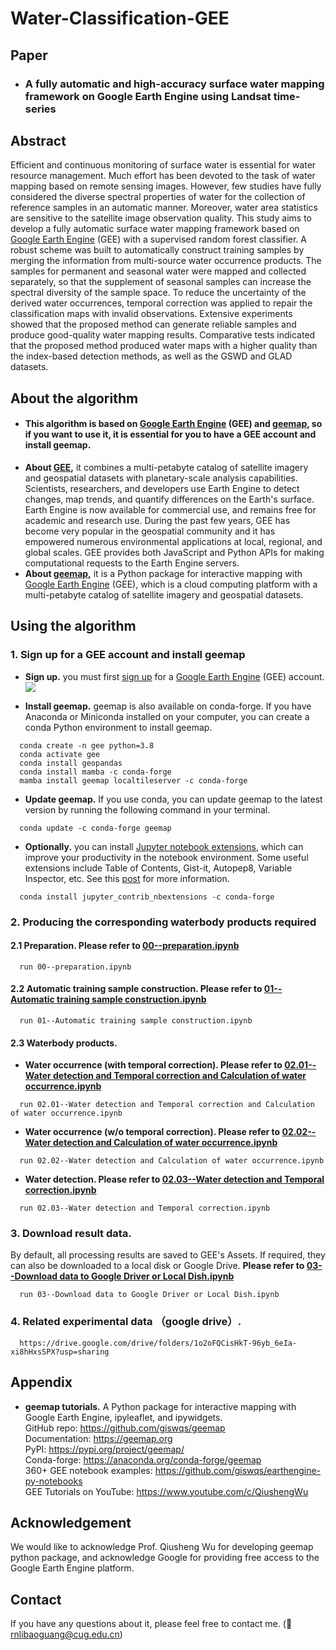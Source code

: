 # Water-Classification-GEE
## Paper
* ### A fully automatic and high-accuracy surface water mapping framework on Google Earth Engine using Landsat time-series

## Abstract
Efficient and continuous monitoring of surface water is essential for water resource management. Much effort has been devoted to the task of water mapping based on remote sensing images. However, few studies have fully considered the diverse spectral properties of water for the collection of reference samples in an automatic manner. Moreover, water area statistics are sensitive to the satellite image observation quality. This study aims to develop a fully automatic surface water mapping framework based on [Google Earth Engine](https://earthengine.google.com/) (GEE) with a supervised random forest classifier. A robust scheme was built to automatically construct training samples by merging the information from multi-source water occurrence products. The samples for permanent and seasonal water were mapped and collected separately, so that the supplement of seasonal samples can increase the spectral diversity of the sample space. To reduce the uncertainty of the derived water occurrences, temporal correction was applied to repair the classification maps with invalid observations. Extensive experiments showed that the proposed method can generate reliable samples and produce good-quality water mapping results. Comparative tests indicated that the proposed method produced water maps with a higher quality than the index-based detection methods, as well as the GSWD and GLAD datasets.

## About the algorithm
* #### This algorithm is based on [Google Earth Engine](https://earthengine.google.com/) (GEE) and [geemap](https://geemap.org/), so if you want to use it, it is essential for you to have a GEE account and install geemap.
* **About [GEE](https://earthengine.google.com/),** it combines a multi-petabyte catalog of satellite imagery and geospatial datasets with planetary-scale analysis capabilities. Scientists, researchers, and developers use Earth Engine to detect changes, map trends, and quantify differences on the Earth's surface. Earth Engine is now available for commercial use, and remains free for academic and research use. During the past few years, GEE has become very popular in the geospatial community and it has empowered numerous environmental applications at local, regional, and global scales. GEE provides both JavaScript and Python APIs for making computational requests to the Earth Engine servers.
* **About [geemap](https://geemap.org/),** it is a Python package for interactive mapping with [Google Earth Engine](https://earthengine.google.com/) (GEE), which is a cloud computing platform with a multi-petabyte catalog of satellite imagery and geospatial datasets.


## Using the algorithm

### 1. Sign up for a GEE account and install geemap

* **Sign up.** you must first [sign up](https://earthengine.google.com/signup/) for a [Google Earth Engine](https://earthengine.google.com/) (GEE) account.
[![](https://i.imgur.com/ng0FzUT.png)](https://earthengine.google.com)

* **Install geemap.** geemap is also available on conda-forge. If you have Anaconda or Miniconda installed on your computer, you can create a conda Python environment to install geemap.
```
  conda create -n gee python=3.8
  conda activate gee
  conda install geopandas
  conda install mamba -c conda-forge
  mamba install geemap localtileserver -c conda-forge
```

* **Update geemap.** If you use conda, you can update geemap to the latest version by running the following command in your terminal.
```
  conda update -c conda-forge geemap
```

* **Optionally.** you can install [Jupyter notebook extensions](https://github.com/ipython-contrib/jupyter_contrib_nbextensions), which can improve your productivity in the notebook environment. Some useful extensions include Table of Contents, Gist-it, Autopep8, Variable Inspector, etc. See this [post](https://towardsdatascience.com/jupyter-notebook-extensions-517fa69d2231) for more information.       
```
  conda install jupyter_contrib_nbextensions -c conda-forge
```

### 2. Producing the corresponding waterbody products required

#### 2.1 Preparation. Please refer to [00--preparation.ipynb](/code/00--preparation.ipynb)
```
  run 00--preparation.ipynb
```
#### 2.2 Automatic training sample construction. Please refer to [01--Automatic training sample construction.ipynb](/code/01--Automatic&#32;training&#32;sample&#32;construction.ipynb)
```
  run 01--Automatic training sample construction.ipynb
```
#### 2.3 Waterbody products.
* **Water occurrence (with temporal correction). Please refer to [02.01--Water detection and Temporal correction and Calculation of water occurrence.ipynb](/code/02.01--Water&#32;detection&#32;and&#32;Temporal&#32;correction&#32;and&#32;Calculation&#32;of&#32;water&#32;occurrence.ipynb)**
```
  run 02.01--Water detection and Temporal correction and Calculation of water occurrence.ipynb
```
* **Water occurrence (w/o temporal correction). Please refer to [02.02--Water detection and Calculation of water occurrence.ipynb](/code/02.02--Water&#32;detection&#32;and&#32;Calculation&#32;of&#32;water&#32;occurrence.ipynb)**
```
  run 02.02--Water detection and Calculation of water occurrence.ipynb
```
* **Water detection. Please refer to [02.03--Water detection and Temporal correction.ipynb](/code/02.03--Water&#32;detection&#32;and&#32;Temporal&#32;correction.ipynb)**
```
  run 02.03--Water detection and Temporal correction.ipynb
```
### 3. Download result data.
By default, all processing results are saved to GEE's Assets. If required, they can also be downloaded to a local disk or Google Drive. **Please refer to [03--Download data to Google Driver or Local Dish.ipynb](/code/03--Download&#32;data&#32;to&#32;Google&#32;Driver&#32;or&#32;Local&#32;Dish.ipynb)**
```
  run 03--Download data to Google Driver or Local Dish.ipynb
```

### 4. Related experimental data （google drive）.
```
  https://drive.google.com/drive/folders/1o2oFQCisHkT-96yb_6eIa-xi8hHxsSPX?usp=sharing
```

## Appendix
* **geemap tutorials.** A Python package for interactive mapping with Google Earth Engine, ipyleaflet, and ipywidgets.  
  GitHub repo: https://github.com/giswqs/geemap  
  Documentation: https://geemap.org  
  PyPI: https://pypi.org/project/geemap/  
  Conda-forge: https://anaconda.org/conda-forge/geemap  
  360+ GEE notebook examples: https://github.com/giswqs/earthengine-py-notebooks  
  GEE Tutorials on YouTube: https://www.youtube.com/c/QiushengWu  

## Acknowledgement
We would like to acknowledge Prof. Qiusheng Wu for developing geemap python package, and acknowledge Google for providing free access to the Google Earth Engine platform.


## Contact
If you have any questions about it, please feel free to contact me. (:email: rnlibaoguang@cug.edu.cn)
